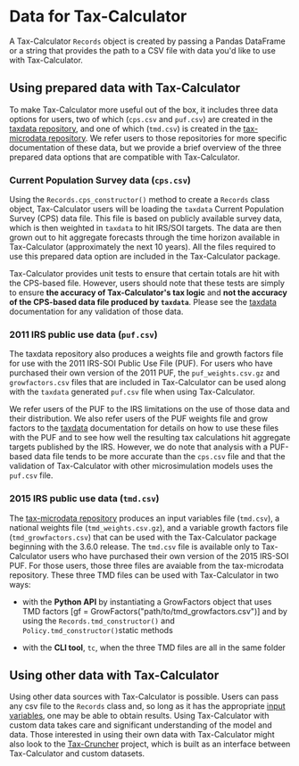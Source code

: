 Data for Tax-Calculator
=======================

A Tax-Calculator `Records` object is created by passing a Pandas
DataFrame or a string that provides the path to a CSV file with data
you'd like to use with Tax-Calculator.


## Using prepared data with Tax-Calculator

To make Tax-Calculator more useful out of the box, it includes three
data options for users, two of which (`cps.csv` and `puf.csv`) are
created in the [taxdata
repository](https://github.com/PSLmodels/taxdata), and one of which
(`tmd.csv`) is created in the [tax-microdata
repository](https://github.com/PSLmodels/tax-microdata-benchmarking).
We refer users to those repositories for more specific documentation
of these data, but we provide a brief overview of the three prepared
data options that are compatible with Tax-Calculator.

### Current Population Survey data (`cps.csv`)

Using the `Records.cps_constructor()` method to create a `Records`
class object, Tax-Calculator users will be loading the `taxdata`
Current Population Survey (CPS) data file.  This file is based on
publicly available survey data, which is then weighted in `taxdata` to
hit IRS/SOI targets.  The data are then grown out to hit aggregate
forecasts through the time horizon available in Tax-Calculator
(approximately the next 10 years).  All the files required to use this
prepared data option are included in the Tax-Calculator package.

Tax-Calculator provides unit tests to ensure that certain totals are
hit with the CPS-based file.  However, users should note that these
tests are simply to ensure **the accuracy of Tax-Calculator's tax
logic** and **not the accuracy of the CPS-based data file produced by
`taxdata`**.  Please see the
[taxdata](https://github.com/PSLmodels/taxdata) documentation for any
validation of those data.

### 2011 IRS public use data (`puf.csv`)

The taxdata repository also produces a weights file and growth
factors file for use with the 2011 IRS-SOI Public Use File (PUF).  For
users who have purchased their own version of the 2011 PUF, the
`puf_weights.csv.gz` and `growfactors.csv` files that are included in
Tax-Calculator can be used along with the `taxdata` generated `puf.csv`
file when using Tax-Calculator.

We refer users of the PUF to the IRS limitations on the use of those
data and their distribution.  We also refer users of the PUF weights
file and grow factors to the
[taxdata](https://github.com/PSLmodels/taxdata) documentation for
details on how to use these files with the PUF and to see how well the
resulting tax calculations hit aggregate targets published by the IRS.
However, we do note that analysis with a PUF-based data file tends to
be more accurate than the `cps.csv` file and that the validation of
Tax-Calculator with other microsimulation models uses the `puf.csv`
file.

### 2015 IRS public use data (`tmd.csv`)

The [tax-microdata
repository](https://github.com/PSLmodels/tax-microdata-benchmarking)
produces an input variables file (`tmd.csv`), a national weights file
(`tmd_weights.csv.gz`), and a variable growth factors file
(`tmd_growfactors.csv`) that can be used with the Tax-Calculator
package beginning with the 3.6.0 release.  The `tmd.csv` file is
available only to Tax-Calculator users who have purchased their own
version of the 2015 IRS-SOI PUF.  For those users, those three files
are avaiable from the tax-microdata repository.  These three TMD files
can be used with Tax-Calculator in two ways:

  - with the **Python API** by instantiating a GrowFactors object that
    uses TMD factors [gf = GrowFactors("path/to/tmd_growfactors.csv")]
    and by using the `Records.tmd_constructor()` and
    `Policy.tmd_constructor()`static methods

  - with the **CLI tool**, `tc`, when the three TMD files are all in
    the same folder

## Using other data with Tax-Calculator

Using other data sources with Tax-Calculator is possible.  Users can
pass any csv file to the `Records` class and, so long as it has the
appropriate [input
variables](https://taxcalc.pslmodels.org/guide/input_vars.html), one
may be able to obtain results.  Using Tax-Calculator with custom data
takes care and significant understanding of the model and data.  Those
interested in using their own data with Tax-Calculator might also look
to the [Tax-Cruncher](https://github.com/PSLmodels/Tax-Cruncher)
project, which is built as an interface between Tax-Calculator and
custom datasets.
